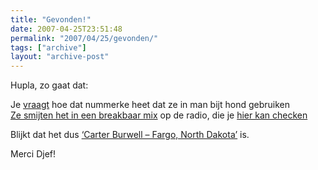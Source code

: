 ```yaml
---
title: "Gevonden!"
date: 2007-04-25T23:51:48
permalink: "2007/04/25/gevonden/"
tags: ["archive"]
layout: "archive-post"
---
```

Hupla, zo gaat dat:

Je [vraagt](http://www.breakbaar.nl/viewtopic.php?p=143#143 "http://www.breakbaar.nl/viewtopic.php?p=143#143") hoe dat nummerke heet dat ze in man bijt hond gebruiken  
[Ze smijten het in een breakbaar mix](http://www.breakbaar.nl/viewtopic.php?p=244#244 "http://www.breakbaar.nl/viewtopic.php?p=244#244") op de radio, die je [hier kan checken](http://www.lijn5.com/index.php/shows/131/Selector/161042/Breakbaar.nl "http://www.lijn5.com/index.php/shows/131/Selector/161042/Breakbaar.nl")

Blijkt dat het dus [‘Carter Burwell – Fargo, North Dakota’](http://www.last.fm/music/Carter+Burwell/_/Fargo%2C+North+Dakota "http://www.last.fm/music/Carter+Burwell/_/Fargo%2C+North+Dakota") is.

Merci Djef!
